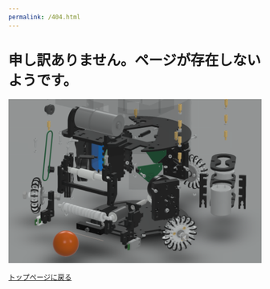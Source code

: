 ```yaml
---
permalink: /404.html
---
```


# 申し訳ありません。ページが存在しないようです。

![](./image/separation.png)

[トップページに戻る](./README.md)